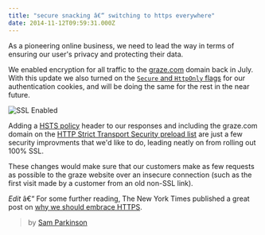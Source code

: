 ```yaml
---
title: "secure snacking â€“ switching to https everywhere"
date: 2014-11-12T09:59:31.000Z
---
```


As a pioneering online business, we need to lead the way in terms of ensuring our user's privacy and protecting their data.

We enabled encryption for all traffic to the [graze.com](https://graze.com) domain back in July. With this update we also turned on the [`Secure` and `HttpOnly` flags][1] for our authentication cookies, and will be doing the same for the rest in the near future.

![SSL Enabled](https://d29heo999a0e0g.cloudfront.net/c6b4e3a5b09e9518f1c8a0efe59d56ce.png)

Adding a [HSTS policy][2] header to our responses and including the graze.com domain on the [HTTP Strict Transport Security preload list][3] are just a few security improvments that we'd like to do, leading neatly on from rolling out 100% SSL.

These changes would make sure that our customers make as few requests as possible to the graze website over an insecure connection (such as the first visit made by a customer from an old non-SSL link).

*Edit* â€“ For some further reading, The New York Times published a great post on [why we should embrace HTTPS][4].

> by [Sam Parkinson](https://github.com/sjparkinson)

[1]: https://en.wikipedia.org/wiki/HTTP_cookie#Secure_and_HttpOnly
[2]: https://en.wikipedia.org/wiki/HTTP_Strict_Transport_Security
[3]: http://www.chromium.org/sts
[4]: http://open.blogs.nytimes.com/2014/11/13/embracing-https/